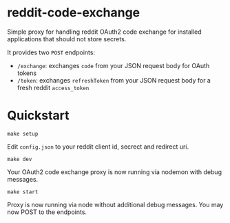 # reddit-code-exchange
Simple proxy for handling reddit OAuth2 code exchange for installed applications that should not store secrets.

It provides two `POST` endpoints:
- `/exchange`: exchanges `code` from your JSON request body for OAuth tokens
- `/token`: exchanges `refreshToken` from your JSON request body for a fresh reddit `access_token`

# Quickstart

    make setup

Edit `config.json` to your reddit client id, secrect and redirect uri.

    make dev

Your OAuth2 code exchange proxy is now running via nodemon with debug messages.

    make start

Proxy is now running via node without additional debug messages.  You may now POST to the endpoints.
